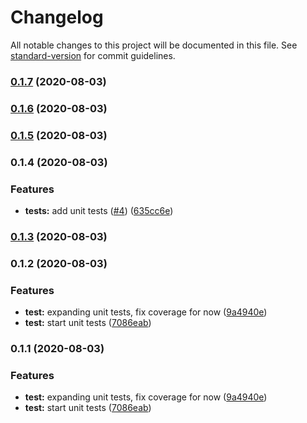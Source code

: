 # Changelog

All notable changes to this project will be documented in this file. See [standard-version](https://github.com/conventional-changelog/standard-version) for commit guidelines.

### [0.1.7](https://github.com/mojaloop/rancher-scaler/compare/v0.1.4...v0.1.7) (2020-08-03)

### [0.1.6](https://github.com/mojaloop/rancher-scaler/compare/v0.1.5...v0.1.6) (2020-08-03)

### [0.1.5](https://github.com/mojaloop/rancher-scaler/compare/v0.1.8-snapshot...v0.1.5) (2020-08-03)

### 0.1.4 (2020-08-03)


### Features

* **tests:** add unit tests ([#4](https://github.com/mojaloop/rancher-scaler/issues/4)) ([635cc6e](https://github.com/mojaloop/rancher-scaler/commit/635cc6e125ac04e7d0e708acdd6b02d90fa14f86))

### [0.1.3](https://github.com/mojaloop/rancher-scaler/compare/v0.1.2...v0.1.3) (2020-08-03)

### 0.1.2 (2020-08-03)


### Features

* **test:** expanding unit tests, fix coverage for now ([9a4940e](https://github.com/mojaloop/rancher-scaler/commit/9a4940ebf09eb180df3d07307dd8d7fa81e50cc6))
* **test:** start unit tests ([7086eab](https://github.com/mojaloop/rancher-scaler/commit/7086eabca54d5dee60b7bb2d3d907ba0751d8094))

### 0.1.1 (2020-08-03)


### Features

* **test:** expanding unit tests, fix coverage for now ([9a4940e](https://github.com/mojaloop/rancher-scaler/commit/9a4940ebf09eb180df3d07307dd8d7fa81e50cc6))
* **test:** start unit tests ([7086eab](https://github.com/mojaloop/rancher-scaler/commit/7086eabca54d5dee60b7bb2d3d907ba0751d8094))
